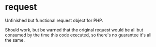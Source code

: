 request
=======

Unfinished but functional request object for PHP.

Should work, but be warned that the original request would be all but consumed by the time this code executed, so there's no guarantee it's all the same.
